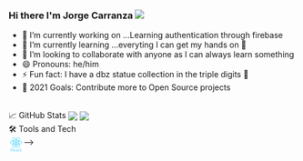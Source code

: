 ### Hi there I'm Jorge Carranza <img src="https://raw.githubusercontent.com/MartinHeinz/MartinHeinz/master/wave.gif" width="30px">


- 🔭 I’m currently working on ...Learning authentication through firebase
- 🌱 I’m currently learning ...everyting I can get my hands on 🤣
- 👯 I’m looking to collaborate with anyone as I can always learn something
- 😄 Pronouns: he/him
- ⚡ Fun fact: I have a dbz statue collection in the triple digits 🤣
- 🥅 2021 Goals: Contribute more to Open Source projects

<br/>
📈 GitHub Stats

<img align="center" src='https://github-readme-stats.vercel.app/api/top-langs/?username=ssgsj-carranza&langs_count=5&theme=tokyonight' />
<img align="center" src='https://github-readme-stats.vercel.app/api/?username=ssgsj-carranza&count_private=true&theme=tokyonight&showicons=true' />

<br/>
🛠️ Tools and Tech<br/>
<img align="left" width="26px" src="https://raw.githubusercontent.com/devicons/devicon/7a4ca8aa871d6dca81691e018d31eed89cb70a76/icons/react/react-original-wordmark.svg" />
-->
